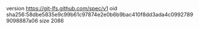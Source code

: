 version https://git-lfs.github.com/spec/v1
oid sha256:58dbe5835e9c99b61c97874e2e0b6b9bac410f8dd3ada4c09927899098887a06
size 2086
